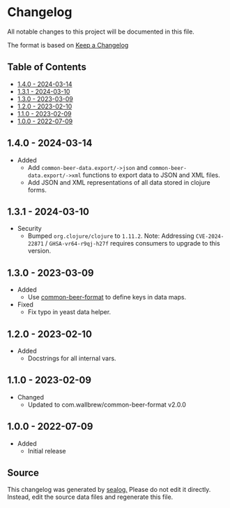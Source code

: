 # Changelog

All notable changes to this project will be documented in this file.

The format is based on [Keep a Changelog](https://keepachangelog.com/en/1.0.0/)

## Table of Contents

* [1.4.0 - 2024-03-14](#140---2024-03-14)
* [1.3.1 - 2024-03-10](#131---2024-03-10)
* [1.3.0 - 2023-03-09](#130---2023-03-09)
* [1.2.0 - 2023-02-10](#120---2023-02-10)
* [1.1.0 - 2023-02-09](#110---2023-02-09)
* [1.0.0 - 2022-07-09](#100---2022-07-09)

## 1.4.0 - 2024-03-14

* Added
  * Add `common-beer-data.export/->json` and `common-beer-data.export/->xml` functions to export data to JSON and XML files.
  * Add JSON and XML representations of all data stored in clojure forms.

## 1.3.1 - 2024-03-10

* Security
  * Bumped `org.clojure/clojure` to `1.11.2`. Note: Addressing `CVE-2024-22871` / `GHSA-vr64-r9qj-h27f` requires consumers to upgrade to this version.

## 1.3.0 - 2023-03-09

* Added
  * Use [common-beer-format](https://github.com/Wall-Brew-Co/common-beer-format) to define keys in data maps.
* Fixed
  * Fix typo in yeast data helper.

## 1.2.0 - 2023-02-10

* Added
  * Docstrings for all internal vars.

## 1.1.0 - 2023-02-09

* Changed
  * Updated to com.wallbrew/common-beer-format v2.0.0

## 1.0.0 - 2022-07-09

* Added
  * Initial release

## Source

This changelog was generated by [sealog.](https://github.com/Wall-Brew-Co/lein-sealog)
Please do not edit it directly. Instead, edit the source data files and regenerate this file.
